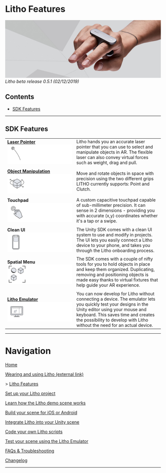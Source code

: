 # Litho Features

[![Banner image](../Images/banner.jpg)](#)
_Litho beta release 0.5.1 (02/12/2019)_

## Contents

* [SDK Features](#sdk-features)

---
## SDK Features
|  |  |
| :--- | :--- |
| [**Laser Pointer** ![Laser Pointer](../Images/Features/Laser.png)](../Manual/UnityScripting.md#pointer) | Litho hands you an accurate laser pointer that you can use to select and manipulate objects in AR. The flexible laser can also convey virtual forces such as weight, drag and pull. |
|  |  |
| [**Object Manipulation** ![Object Manipulation](../Images/Features/Manipulate.png)](../Manual/UnityScripting.md#basic-interaction-components) | Move and rotate objects in space with precision using the two different grips LITHO currently supports: Point and Clutch. |
|  |  |
| **Touchpad** [![Touch pad](../Images/Features/TouchInput.png)](#) | A custom capacitive touchpad capable of sub-millimeter precision. It can sense in 2 dimensions - providing you with accurate (x,y) coordinates whether it's a tap or a swipe. |
|  |  |
| **Clean UI** [![Clean UI](../Images/Features/CleanUI.png)](#) | The Unity SDK comes with a clean UI system to use and modify in projects. The UI lets you easily connect a Litho device to your phone, and takes you through the Litho onboarding process. |
|  |  |
| **Spatial Menu** [![Spatial Menu](../Images/Features/SpatialUI2.png)](#) | The SDK comes with a couple of nifty tools for you to hold objects in place and keep them organized. Duplicating, removing and positioning objects is made easy thanks to virtual fixtures that help guide your AR experience. |
|  |  |
| [**Litho Emulator** ![Litho Emulator](../Images/Features/Emulator.png)](LithoEmulator.md) | You can now develop for Litho without connecting a device. The emulator lets you quickly test your designs in the Unity editor using your mouse and keyboard. This saves time and creates the possibility to develop with Litho without the need for an actual device.|

---

# Navigation

[Home](../README.md)

[Wearing and using Litho (external link)](https://www.litho.cc/pages/using-litho)

\> [Litho Features](README.md)

[Set up your Litho project](../Manual/ProjectSetup.md)

[Learn how the Litho demo scene works](../Manual/DemoScene.md)

[Build your scene for iOS or Android](../Manual/BuildInstructions.md)

[Integrate Litho into your Unity scene](../Manual/UnityIntegration.md)

[Code your own Litho scripts](../Manual/UnityScripting.md)

[Test your scene using the Litho Emulator](LithoEmulator.md)

[FAQs & Troubleshooting](../Manual/FAQ.md)

[Changelog](../Changelog.md)

---
